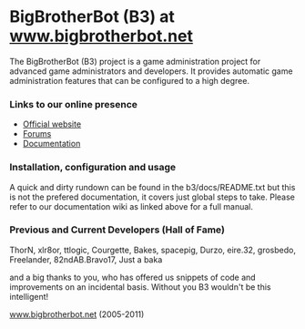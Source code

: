 BigBrotherBot (B3) at www.bigbrotherbot.net
===========================================

The BigBrotherBot (B3) project is a game administration project for advanced game administrators and developers. It provides automatic game administration features that can be configured to a high degree.

### Links to our online presence

* [Official website](http://www.bigbrotherbot.net)
* [Forums](http://www.bigbrotherbot.net/forums)
* [Documentation](http://wiki.bigbrotherbot.net/)

### Installation, configuration and usage

A quick and dirty rundown can be found in the b3/docs/README.txt but this is not the prefered documentation, it covers just global steps to take. Please refer to our documentation wiki as linked above for a full manual.

### Previous and Current Developers (Hall of Fame)

ThorN, xlr8or, ttlogic, Courgette, Bakes, spacepig, Durzo, eire.32, grosbedo, Freelander, 82ndAB.Bravo17, Just a baka

and a big thanks to you, who has offered us snippets of code and improvements on an incidental basis. Without you B3 wouldn't be this intelligent!

	
www.bigbrotherbot.net (2005-2011)